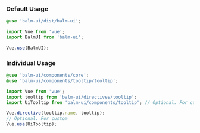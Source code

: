 ### Default Usage

```scss
@use 'balm-ui/dist/balm-ui';
```

```js
import Vue from 'vue';
import BalmUI from 'balm-ui';

Vue.use(BalmUI);
```

### Individual Usage

```scss
@use 'balm-ui/components/core';
@use 'balm-ui/components/tooltip/tooltip';
```

```js
import Vue from 'vue';
import tooltip from 'balm-ui/directives/tooltip';
import UiTooltip from 'balm-ui/components/tooltip'; // Optional. For custom

Vue.directive(tooltip.name, tooltip);
// Optional. For custom
Vue.use(UiTooltip);
```
